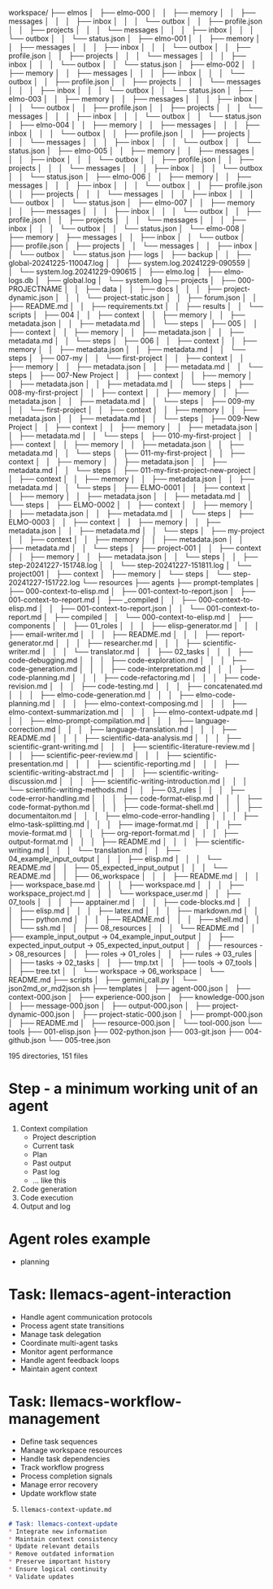 <!-- ---
!-- title: 2024-12-30 23:44:26
!-- author: ywata-note-win
!-- date: /home/ywatanabe/.dotfiles/.emacs.d/lisp/llemacs/llemacs.el/dev.md
!-- --- -->

workspace/
├── elmos
│   ├── elmo-000
│   │   ├── memory
│   │   ├── messages
│   │   │   ├── inbox
│   │   │   └── outbox
│   │   ├── profile.json
│   │   ├── projects
│   │   │   └── messages
│   │   │       ├── inbox
│   │   │       └── outbox
│   │   └── status.json
│   ├── elmo-001
│   │   ├── memory
│   │   ├── messages
│   │   │   ├── inbox
│   │   │   └── outbox
│   │   ├── profile.json
│   │   ├── projects
│   │   │   └── messages
│   │   │       ├── inbox
│   │   │       └── outbox
│   │   └── status.json
│   ├── elmo-002
│   │   ├── memory
│   │   ├── messages
│   │   │   ├── inbox
│   │   │   └── outbox
│   │   ├── profile.json
│   │   ├── projects
│   │   │   └── messages
│   │   │       ├── inbox
│   │   │       └── outbox
│   │   └── status.json
│   ├── elmo-003
│   │   ├── memory
│   │   ├── messages
│   │   │   ├── inbox
│   │   │   └── outbox
│   │   ├── profile.json
│   │   ├── projects
│   │   │   └── messages
│   │   │       ├── inbox
│   │   │       └── outbox
│   │   └── status.json
│   ├── elmo-004
│   │   ├── memory
│   │   ├── messages
│   │   │   ├── inbox
│   │   │   └── outbox
│   │   ├── profile.json
│   │   ├── projects
│   │   │   └── messages
│   │   │       ├── inbox
│   │   │       └── outbox
│   │   └── status.json
│   ├── elmo-005
│   │   ├── memory
│   │   ├── messages
│   │   │   ├── inbox
│   │   │   └── outbox
│   │   ├── profile.json
│   │   ├── projects
│   │   │   └── messages
│   │   │       ├── inbox
│   │   │       └── outbox
│   │   └── status.json
│   ├── elmo-006
│   │   ├── memory
│   │   ├── messages
│   │   │   ├── inbox
│   │   │   └── outbox
│   │   ├── profile.json
│   │   ├── projects
│   │   │   └── messages
│   │   │       ├── inbox
│   │   │       └── outbox
│   │   └── status.json
│   ├── elmo-007
│   │   ├── memory
│   │   ├── messages
│   │   │   ├── inbox
│   │   │   └── outbox
│   │   ├── profile.json
│   │   ├── projects
│   │   │   └── messages
│   │   │       ├── inbox
│   │   │       └── outbox
│   │   └── status.json
│   └── elmo-008
│       ├── memory
│       ├── messages
│       │   ├── inbox
│       │   └── outbox
│       ├── profile.json
│       ├── projects
│       │   └── messages
│       │       ├── inbox
│       │       └── outbox
│       └── status.json
├── logs
│   ├── backup
│   │   ├── global-20241225-110047.log
│   │   ├── system.log.20241229-090559
│   │   └── system.log.20241229-090615
│   ├── elmo.log
│   ├── elmo-logs.db
│   ├── global.log
│   └── system.log
├── projects
│   ├── 000-PROJECTNAME
│   │   ├── data
│   │   ├── docs
│   │   │   ├── project-dynamic.json
│   │   │   └── project-static.json
│   │   ├── forum.json
│   │   ├── README.md
│   │   ├── requirements.txt
│   │   ├── results
│   │   └── scripts
│   ├── 004
│   │   ├── context
│   │   ├── memory
│   │   ├── metadata.json
│   │   ├── metadata.md
│   │   └── steps
│   ├── 005
│   │   ├── context
│   │   ├── memory
│   │   ├── metadata.json
│   │   ├── metadata.md
│   │   └── steps
│   ├── 006
│   │   ├── context
│   │   ├── memory
│   │   ├── metadata.json
│   │   ├── metadata.md
│   │   └── steps
│   ├── 007-my
│   │   └── first-project
│   │       ├── context
│   │       ├── memory
│   │       ├── metadata.json
│   │       ├── metadata.md
│   │       └── steps
│   ├── 007-New Project
│   │   ├── context
│   │   ├── memory
│   │   ├── metadata.json
│   │   ├── metadata.md
│   │   └── steps
│   ├── 008-my-first-project
│   │   ├── context
│   │   ├── memory
│   │   ├── metadata.json
│   │   ├── metadata.md
│   │   └── steps
│   ├── 009-my
│   │   └── first-project
│   │       ├── context
│   │       ├── memory
│   │       ├── metadata.json
│   │       ├── metadata.md
│   │       └── steps
│   ├── 009-New Project
│   │   ├── context
│   │   ├── memory
│   │   ├── metadata.json
│   │   ├── metadata.md
│   │   └── steps
│   ├── 010-my-first-project
│   │   ├── context
│   │   ├── memory
│   │   ├── metadata.json
│   │   ├── metadata.md
│   │   └── steps
│   ├── 011-my-first-project
│   │   ├── context
│   │   ├── memory
│   │   ├── metadata.json
│   │   ├── metadata.md
│   │   └── steps
│   ├── 011-my-first-project-new-project
│   │   ├── context
│   │   ├── memory
│   │   ├── metadata.json
│   │   ├── metadata.md
│   │   └── steps
│   ├── ELMO-0001
│   │   ├── context
│   │   ├── memory
│   │   ├── metadata.json
│   │   ├── metadata.md
│   │   └── steps
│   ├── ELMO-0002
│   │   ├── context
│   │   ├── memory
│   │   ├── metadata.json
│   │   ├── metadata.md
│   │   └── steps
│   ├── ELMO-0003
│   │   ├── context
│   │   ├── memory
│   │   ├── metadata.json
│   │   ├── metadata.md
│   │   └── steps
│   ├── my-project
│   │   ├── context
│   │   ├── memory
│   │   ├── metadata.json
│   │   ├── metadata.md
│   │   └── steps
│   ├── project-001
│   │   ├── context
│   │   ├── memory
│   │   ├── metadata.json
│   │   └── steps
│   │       ├── step-20241227-151748.log
│   │       └── step-20241227-151811.log
│   └── project001
│       ├── context
│       ├── memory
│       └── steps
│           └── step-20241227-151722.log
└── resources
    ├── agents
    ├── prompt-templates
    │   ├── 000-context-to-elisp.md
    │   ├── 001-context-to-report.json
    │   ├── 001-context-to-report.md
    │   ├── _compiled
    │   │   ├── 000-context-to-elisp.md
    │   │   ├── 001-context-to-report.json
    │   │   └── 001-context-to-report.md
    │   ├── compiled
    │   │   └── 000-context-to-elisp.md
    │   ├── components
    │   │   ├── 01_roles
    │   │   │   ├── elisp-generator.md
    │   │   │   ├── email-writer.md
    │   │   │   ├── README.md
    │   │   │   ├── report-generator.md
    │   │   │   ├── researcher.md
    │   │   │   ├── scientific-writer.md
    │   │   │   └── translator.md
    │   │   ├── 02_tasks
    │   │   │   ├── code-debugging.md
    │   │   │   ├── code-exploration.md
    │   │   │   ├── code-generation.md
    │   │   │   ├── code-interpretation.md
    │   │   │   ├── code-planning.md
    │   │   │   ├── code-refactoring.md
    │   │   │   ├── code-revision.md
    │   │   │   ├── code-testing.md
    │   │   │   ├── concatenated.md
    │   │   │   ├── elmo-code-generation.md
    │   │   │   ├── elmo-code-planning.md
    │   │   │   ├── elmo-context-composing.md
    │   │   │   ├── elmo-context-summarization.md
    │   │   │   ├── elmo-context-udpate.md
    │   │   │   ├── elmo-prompt-compilation.md
    │   │   │   ├── language-correction.md
    │   │   │   ├── language-translation.md
    │   │   │   ├── README.md
    │   │   │   ├── scientific-data-analysis.md
    │   │   │   ├── scientific-grant-writing.md
    │   │   │   ├── scientific-literature-review.md
    │   │   │   ├── scientific-peer-review.md
    │   │   │   ├── scientific-presentation.md
    │   │   │   ├── scientific-reporting.md
    │   │   │   ├── scientific-writing-abstract.md
    │   │   │   ├── scientific-writing-discussion.md
    │   │   │   ├── scientific-writing-introduction.md
    │   │   │   └── scientific-writing-methods.md
    │   │   ├── 03_rules
    │   │   │   ├── code-error-handling.md
    │   │   │   ├── code-format-elisp.md
    │   │   │   ├── code-format-python.md
    │   │   │   ├── code-format-shell.md
    │   │   │   ├── documentaiton.md
    │   │   │   ├── elmo-code-error-handling
    │   │   │   ├── elmo-task-splitting.md
    │   │   │   ├── image-format.md
    │   │   │   ├── movie-format.md
    │   │   │   ├── org-report-format.md
    │   │   │   ├── output-format.md
    │   │   │   ├── README.md
    │   │   │   ├── scientific-writing.md
    │   │   │   └── translation.md
    │   │   ├── 04_example_input_output
    │   │   │   ├── elisp.md
    │   │   │   └── README.md
    │   │   ├── 05_expected_input_output
    │   │   │   └── README.md
    │   │   ├── 06_workspace
    │   │   │   ├── README.md
    │   │   │   ├── workspace_base.md
    │   │   │   ├── workspace.md
    │   │   │   ├── workspace_project.md
    │   │   │   └── workspace_user.md
    │   │   ├── 07_tools
    │   │   │   ├── apptainer.md
    │   │   │   ├── code-blocks.md
    │   │   │   ├── elisp.md
    │   │   │   ├── latex.md
    │   │   │   ├── markdown.md
    │   │   │   ├── python.md
    │   │   │   ├── README.md
    │   │   │   ├── shell.md
    │   │   │   └── ssh.md
    │   │   ├── 08_resources
    │   │   │   └── README.md
    │   │   ├── example_input_output -> 04_example_input_output
    │   │   ├── expected_input_output -> 05_expected_input_output
    │   │   ├── resources -> 08_resources
    │   │   ├── roles -> 01_roles
    │   │   ├── rules -> 03_rules
    │   │   ├── tasks -> 02_tasks
    │   │   ├── tmp.txt
    │   │   ├── tools -> 07_tools
    │   │   ├── tree.txt
    │   │   └── workspace -> 06_workspace
    │   └── README.md
    ├── scripts
    │   ├── gemini_call.py
    │   └── json2md_or_md2json.sh
    ├── templates
    │   ├── agent-000.json
    │   ├── context-000.json
    │   ├── experience-000.json
    │   ├── knowledge-000.json
    │   ├── message-000.json
    │   ├── output-000.json
    │   ├── project-dynamic-000.json
    │   ├── project-static-000.json
    │   ├── prompt-000.json
    │   ├── README.md
    │   ├── resource-000.json
    │   └── tool-000.json
    └── tools
        ├── 001-elisp.json
        ├── 002-python.json
        ├── 003-git.json
        ├── 004-github.json
        └── 005-tree.json

195 directories, 151 files

# Step - a minimum working unit of an agent
1. Context compilation
   - Project description
   - Current task
   - Plan
   - Past output
   - Past log
   - ... like this
2. Code generation
3. Code execution
4. Output and log

# Agent roles example
- planning

# Task: llemacs-agent-interaction
* Handle agent communication protocols
* Process agent state transitions
* Manage task delegation
* Coordinate multi-agent tasks
* Monitor agent performance
* Handle agent feedback loops
* Maintain agent context

# Task: llemacs-workflow-management
* Define task sequences
* Manage workspace resources
* Handle task dependencies
* Track workflow progress
* Process completion signals
* Manage error recovery
* Update workflow state

5. `llemacs-context-update.md`
```markdown
# Task: llemacs-context-update
* Integrate new information
* Maintain context consistency
* Update relevant details
* Remove outdated information
* Preserve important history
* Ensure logical continuity
* Validate updates
```